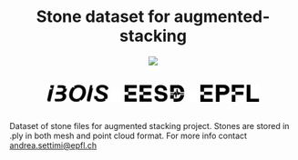 <h1 align="center">Stone dataset for augmented-stacking</h1>

<p align="center">
    <img src="https://user-images.githubusercontent.com/50238678/173020102-c50f7609-2276-4d5a-8ca2-f5791145dc32.gif" width="400">
</p>
<br/>

<div align = "center">
    <a>
        <img src = "./img/ibosiTraspBlack.png" height="30"/>
    </a>
    <a>
        <img src = "./img/50x50-00000000.png" height="20"/>
    </a>
    <a>
        <img src = "./img/eesd_logo_black.png" height="30"/>
    </a>
    <a>
        <img src = "./img/50x50-00000000.png" height="20"/>
    </a>
    <a>
        <img src = "./img/logoEPFLblack.png" height="30"/>
    </a>
</div>

<br />



Dataset of stone files for augmented stacking project.
Stones are stored in .ply in both mesh and point cloud format.
For more info contact [andrea.settimi@epfl.ch](andrea.settimi@epfl.ch)




